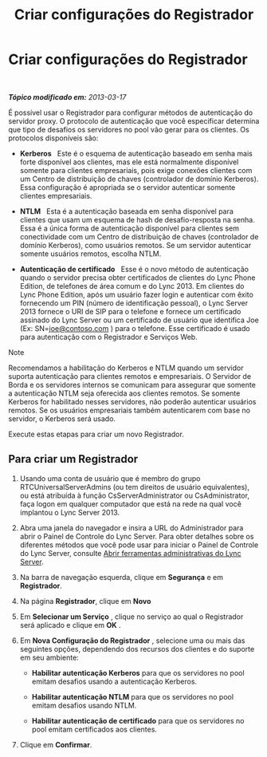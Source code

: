 ﻿---
title: Criar configurações do Registrador
TOCTitle: Criar configurações do Registrador
ms:assetid: eddfbdd2-cfd0-4c03-986e-443d6728db7d
ms:mtpsurl: https://technet.microsoft.com/pt-br/library/Gg182601(v=OCS.15)
ms:contentKeyID: 49308517
ms.date: 05/19/2016
mtps_version: v=OCS.15
ms.translationtype: HT
---

# Criar configurações do Registrador

 

_**Tópico modificado em:** 2013-03-17_

É possível usar o Registrador para configurar métodos de autenticação do servidor proxy. O protocolo de autenticação que você especificar determina que tipo de desafios os servidores no pool vão gerar para os clientes. Os protocolos disponíveis são:

  - **Kerberos**   Este é o esquema de autenticação baseado em senha mais forte disponível aos clientes, mas ele está normalmente disponível somente para clientes empresariais, pois exige conexões clientes com um Centro de distribuição de chaves (controlador de domínio Kerberos). Essa configuração é apropriada se o servidor autenticar somente clientes empresariais.

  - **NTLM**   Esta é a autenticação baseada em senha disponível para clientes que usam um esquema de hash de desafio-resposta na senha. Essa é a única forma de autenticação disponível para clientes sem conectividade com um Centro de distribuição de chaves (controlador de domínio Kerberos), como usuários remotos. Se um servidor autenticar somente usuários remotos, escolha NTLM.

  - **Autenticação de certificado**   Esse é o novo método de autenticação quando o servidor precisa obter certificados de clientes do Lync Phone Edition, de telefones de área comum e do Lync 2013. Em clientes do Lync Phone Edition, após um usuário fazer login e autenticar com êxito fornecendo um PIN (número de identificação pessoal), o Lync Server 2013 fornece o URI de SIP para o telefone e fornece um certificado assinado do Lync Server ou um certificado de usuário que identifica Joe (Ex: SN=joe@contoso.com ) para o telefone. Esse certificado é usado para autenticação com o Registrador e Serviços Web.

> [!note]  
> Recomendamos a habilitação do Kerberos e NTLM quando um servidor suporta autenticação para clientes remotos e empresariais. O Servidor de Borda e os servidores internos se comunicam para assegurar que somente a autenticação NTLM seja oferecida aos clientes remotos. Se somente Kerberos for habilitado nesses servidores, não poderão autenticar usuários remotos. Se os usuários empresariais também autenticarem com base no servidor, o Kerberos será usado.

Execute estas etapas para criar um novo Registrador.

## Para criar um Registrador

1.  Usando uma conta de usuário que é membro do grupo RTCUniversalServerAdmins (ou tem direitos de usuário equivalentes), ou está atribuída à função CsServerAdministrator ou CsAdministrator, faça logon em qualquer computador que está na rede na qual você implantou o Lync Server 2013.

2.  Abra uma janela do navegador e insira a URL do Administrador para abrir o Painel de Controle do Lync Server. Para obter detalhes sobre os diferentes métodos que você pode usar para iniciar o Painel de Controle do Lync Server, consulte [Abrir ferramentas administrativas do Lync Server](lync-server-2013-open-lync-server-administrative-tools.md).

3.  Na barra de navegação esquerda, clique em **Segurança** e em **Registrador**.

4.  Na página **Registrador**, clique em **Novo**

5.  Em **Selecionar um Serviço** , clique no serviço ao qual o Registrador será aplicado e clique em **OK** .

6.  Em **Nova Configuração do Registrador** , selecione uma ou mais das seguintes opções, dependendo dos recursos dos clientes e do suporte em seu ambiente:
    
      - **Habilitar autenticação Kerberos** para que os servidores no pool emitam desafios usando a autenticação Kerberos.
    
      - **Habilitar autenticação NTLM** para que os servidores no pool emitam desafios usando NTLM.
    
      - **Habilitar autenticação de certificado** para que os servidores no pool emitam certificados aos clientes.

7.  Clique em **Confirmar**.

